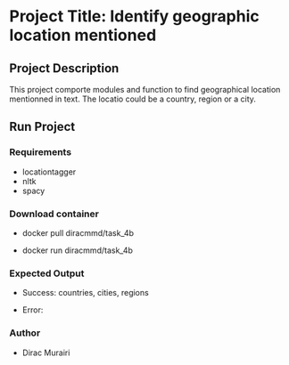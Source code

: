 # Project Title: Identify geographic location mentioned

## Project Description

This project comporte modules and function to find geographical location mentionned in text.
The locatio could be a country, region or a city.

## Run Project

### Requirements

* locationtagger
* nltk
* spacy


### Download container

* docker pull diracmmd/task_4b

* docker run diracmmd/task_4b

### Expected Output

* Success: countries, cities, regions

* Error: <Error Message>

### Author

* Dirac Murairi